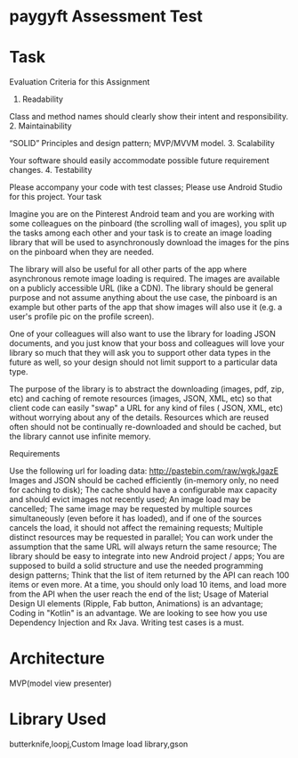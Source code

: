 # paygyft Assessment Test

# Task

Evaluation Criteria for this Assignment

1. Readability

Class and method names should clearly show their intent and responsibility.
2. Maintainability

“SOLID” Principles and design pattern;
MVP/MVVM model.
3. Scalability

Your software should easily accommodate possible future requirement changes.
4. Testability

Please accompany your code with test classes;
Please use Android Studio for this project.
Your task

Imagine you are on the Pinterest Android team and you are working with some colleagues on the pinboard (the scrolling wall of images), you split up the tasks among each other and your task is to create an image loading library that will be used to asynchronously download the images for the pins on the pinboard when they are needed.

The library will also be useful for all other parts of the app where asynchronous remote image loading is required. The images are available on a publicly accessible URL (like a CDN). The library should be general purpose and not assume anything about the use case, the pinboard is an example but other parts of the app that show images will also use it (e.g. a user's profile pic on the profile screen).

One of your colleagues will also want to use the library for loading JSON documents, and you just know that your boss and colleagues will love your library so much that they will ask you to support other data types in the future as well, so your design should not limit support to a particular data type.

The purpose of the library is to abstract the downloading (images, pdf, zip, etc) and caching of remote resources (images, JSON, XML, etc) so that client code can easily "swap" a URL for any kind of files ( JSON, XML, etc) without worrying about any of the details. Resources which are reused often should not be continually re-downloaded and should be cached, but the library cannot use infinite memory.

Requirements

Use the following url for loading data: http://pastebin.com/raw/wgkJgazE
Images and JSON should be cached efficiently (in-memory only, no need for caching to disk);
The cache should have a configurable max capacity and should evict images not recently used;
An image load may be cancelled;
The same image may be requested by multiple sources simultaneously (even before it has loaded), and if one of the sources cancels the load, it should not affect the remaining requests;
Multiple distinct resources may be requested in parallel;
You can work under the assumption that the same URL will always return the same resource;
The library should be easy to integrate into new Android project / apps;
You are supposed to build a solid structure and use the needed programming design patterns;
Think that the list of item returned by the API can reach 100 items or even more. At a time, you should only load 10 items, and load more from the API when the user reach the end of the list;
Usage of Material Design UI elements (Ripple, Fab button, Animations) is an advantage;
Coding in "Kotlin" is an advantage.
We are looking to see how you use Dependency Injection and Rx Java.
Writing test cases is a must.
    
    
# Architecture
MVP(model view presenter)

# Library Used
 butterknife,loopj,Custom Image load library,gson


